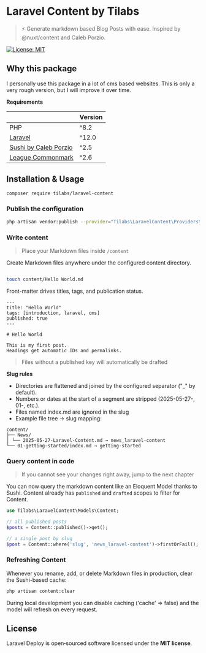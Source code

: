 # Laravel Content by Tilabs

> ⚡️ Generate markdown based Blog Posts with ease. Inspired by @nuxt/content and Caleb Porzio.

[![License: MIT](https://img.shields.io/badge/License-MIT-blue.svg)](LICENSE)

## Why this package

I personally use this package in a lot of cms based websites. This is only a very rough version, but I will improve it over time.

**Requirements**

|                                                         | Version |
| ------------------------------------------------------- | ------- |
| PHP                                                     | ^8.2    |
| [Laravel](https://laravel.com)                          | ^12.0   |
| [Sushi by Caleb Porzio](https://github.com/calebporzio) | ^2.5    |
| [League Commonmark](https://league.com)                 | ^2.6    |

## Installation & Usage

```bash
composer require tilabs/laravel-content
```

### Publish the configuration

```bash
php artisan vendor:publish --provider="Tilabs\LaravelContent\Providers\ContentServiceProvider"
```

### Write content

> Place your Markdown files inside `/content`

Create Markdown files anywhere under the configured content directory.

```bash

touch content/Hello World.md

```

Front-matter drives titles, tags, and publication status.

```
---
title: "Hello World"
tags: [introduction, laravel, cms]
published: true
---

# Hello World

This is my first post.
Headings get automatic IDs and permalinks.
```

> Files without a published key will automatically be drafted

**Slug rules**

- Directories are flattened and joined by the configured separator ("\_" by default).
- Numbers or dates at the start of a segment are stripped (2025-05-27-, 01-, etc.).
- Files named index.md are ignored in the slug
- Example file tree → slug mapping:

```
content/
├── News/
│ └── 2025-05-27-Laravel-Content.md → news_laravel-content
└── 01-getting-started/index.md → getting-started
```

### Query content in code

> If you cannot see your changes right away, jump to the next chapter

You can now query the markdown content like an Eloquent Model thanks to Sushi. Content already has `published` and `drafted` scopes to filter for Content.

```php
use Tilabs\LaravelContent\Models\Content;

// all published posts
$posts = Content::published()->get();

// a single post by slug
$post = Content::where('slug', 'news_laravel-content')->firstOrFail();
```

### Refreshing Content

Whenever you rename, add, or delete Markdown files in production, clear the Sushi-based cache:

```bash
php artisan content:clear
```

During local development you can disable caching ('cache' => false) and the model will refresh on every request.

## License

Laravel Deploy is open‑sourced software licensed under the **MIT license**.
